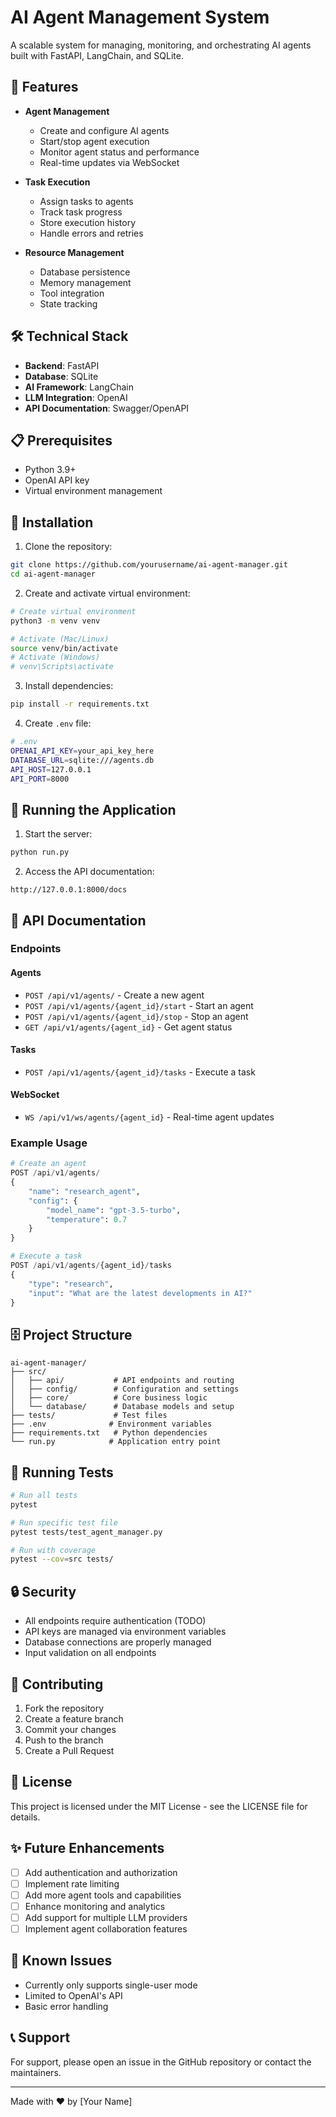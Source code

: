 # AI Agent Management System

A scalable system for managing, monitoring, and orchestrating AI agents built with FastAPI, LangChain, and SQLite.

## 🚀 Features

- **Agent Management**
  - Create and configure AI agents
  - Start/stop agent execution
  - Monitor agent status and performance
  - Real-time updates via WebSocket

- **Task Execution**
  - Assign tasks to agents
  - Track task progress
  - Store execution history
  - Handle errors and retries

- **Resource Management**
  - Database persistence
  - Memory management
  - Tool integration
  - State tracking

## 🛠️ Technical Stack

- **Backend**: FastAPI
- **Database**: SQLite
- **AI Framework**: LangChain
- **LLM Integration**: OpenAI
- **API Documentation**: Swagger/OpenAPI

## 📋 Prerequisites

- Python 3.9+
- OpenAI API key
- Virtual environment management

## 🔧 Installation

1. Clone the repository:
```bash
git clone https://github.com/yourusername/ai-agent-manager.git
cd ai-agent-manager
```

2. Create and activate virtual environment:
```bash
# Create virtual environment
python3 -m venv venv

# Activate (Mac/Linux)
source venv/bin/activate
# Activate (Windows)
# venv\Scripts\activate
```

3. Install dependencies:
```bash
pip install -r requirements.txt
```

4. Create `.env` file:
```bash
# .env
OPENAI_API_KEY=your_api_key_here
DATABASE_URL=sqlite:///agents.db
API_HOST=127.0.0.1
API_PORT=8000
```

## 🚀 Running the Application

1. Start the server:
```bash
python run.py
```

2. Access the API documentation:
```
http://127.0.0.1:8000/docs
```

## 📖 API Documentation

### Endpoints

#### Agents
- `POST /api/v1/agents/` - Create a new agent
- `POST /api/v1/agents/{agent_id}/start` - Start an agent
- `POST /api/v1/agents/{agent_id}/stop` - Stop an agent
- `GET /api/v1/agents/{agent_id}` - Get agent status

#### Tasks
- `POST /api/v1/agents/{agent_id}/tasks` - Execute a task

#### WebSocket
- `WS /api/v1/ws/agents/{agent_id}` - Real-time agent updates

### Example Usage

```python
# Create an agent
POST /api/v1/agents/
{
    "name": "research_agent",
    "config": {
        "model_name": "gpt-3.5-turbo",
        "temperature": 0.7
    }
}

# Execute a task
POST /api/v1/agents/{agent_id}/tasks
{
    "type": "research",
    "input": "What are the latest developments in AI?"
}
```

## 🗄️ Project Structure

```
ai-agent-manager/
├── src/
│   ├── api/           # API endpoints and routing
│   ├── config/        # Configuration and settings
│   ├── core/          # Core business logic
│   └── database/      # Database models and setup
├── tests/             # Test files
├── .env              # Environment variables
├── requirements.txt   # Python dependencies
└── run.py            # Application entry point
```

## 🧪 Running Tests

```bash
# Run all tests
pytest

# Run specific test file
pytest tests/test_agent_manager.py

# Run with coverage
pytest --cov=src tests/
```

## 🔒 Security

- All endpoints require authentication (TODO)
- API keys are managed via environment variables
- Database connections are properly managed
- Input validation on all endpoints

## 🤝 Contributing

1. Fork the repository
2. Create a feature branch
3. Commit your changes
4. Push to the branch
5. Create a Pull Request

## 📝 License

This project is licensed under the MIT License - see the LICENSE file for details.

## ✨ Future Enhancements

- [ ] Add authentication and authorization
- [ ] Implement rate limiting
- [ ] Add more agent tools and capabilities
- [ ] Enhance monitoring and analytics
- [ ] Add support for multiple LLM providers
- [ ] Implement agent collaboration features

## 🐛 Known Issues

- Currently only supports single-user mode
- Limited to OpenAI's API
- Basic error handling

## 📞 Support

For support, please open an issue in the GitHub repository or contact the maintainers.

---

Made with ❤️ by [Your Name]